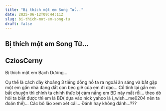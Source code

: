 ```yaml
---
title: "Bị thích một em Song Tử..."
date: 2025-06-12T09:44:11Z
slug: bi-thich-mot-em-song-tu
draft: false
---
```


## Bị thích một em Song Tử...

## CziosCerny

Bị thích một em Bạch Dương...

Cụ thể là cách đây khoảng 3 tiếng đồng hồ ta ra ngoài ăn sáng và bắt gặp một em gần nhà đang dắt con bẹc giê của em đi dạo... Cố tình lại gần em bắt chuyện thì chính ta chính thức bị cảm nắng em BD này mất rồi... theo dò hỏi ta biết được thì em là BD( dựa vào nick yahoo là i_wish...me0204 nên ta đoán thế)... Các bô lão xem xét cái... Đánh hay không đánh...???